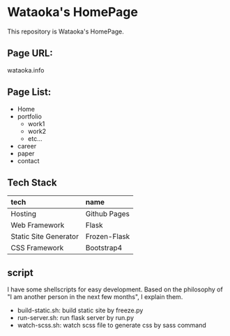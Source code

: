 # Wataoka's HomePage
This repository is Wataoka's HomePage.

## Page URL:
wataoka.info

## Page List:

- Home
- portfolio
  - work1
  - work2
  - etc...
- career
- paper
- contact

## Tech Stack
|tech|name|
|:--|:--|
|Hosting| Github Pages|
|Web Framework|Flask|
|Static Site Generator|Frozen-Flask|
|CSS Framework|Bootstrap4|

## script
I have some shellscripts for easy development. Based on the philosophy of "I am another person in the next few months", I explain them.

- build-static.sh: build static site by freeze.py
- run-server.sh: run flask server by run.py
- watch-scss.sh: watch scss file to generate css by sass command